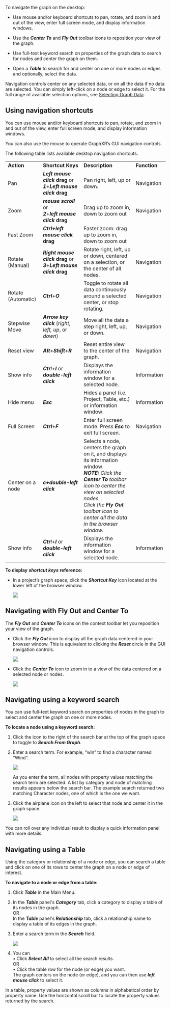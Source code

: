 To navigate the graph on the desktop:

*   Use mouse and/or keyboard shortcuts to pan, rotate, and zoom in and out of the view, enter full screen mode, and display information windows.
    
*   Use the _**Center To**_ and _**Fly Out**_ toolbar icons to reposition your view of the graph.
    
*   Use full-text keyword search on properties of the graph data to search for nodes and center the graph on them.
    
*   Open a _**Table**_ to search for and center on one or more nodes or edges and optionally, select the data.
    

Navigation controls center on any selected data, or on all the data if no data are selected. You can simply left-click on a node or edge to select it. For the full range of available selection options, see [Selecting Graph Data](https://kineviz.atlassian.net/wiki/spaces/~5fb2d973d670b8006e5d6cbd/pages/1719536399/Selecting+Graph+Data).

## Using navigation shortcuts

You can use mouse and/or keyboard shortcuts to pan, rotate, and zoom in and out of the view, enter full screen mode, and display information windows.

You can also use the mouse to operate GraphXR’s GUI navigation controls.

The following table lists available desktop navigation shortcuts.

|     |     |     |     |
| --- | --- | --- | --- |
| **Action** | **Shortcut Keys** | **Description** | **Function** |
| Pan | _**Left mouse click**_ **drag** or  <br>_**1**_+_**Left mouse click**_ **drag** | Pan right, left, up or down. | Navigation |
| Zoom | _**mouse scroll**_ or  <br>_**2**_+_**left mouse click**_ **drag** | Drag up to zoom in, down to zoom out | Navigation |
| Fast Zoom | _**Ctrl+left mouse click**_ **drag** | Faster zoom: drag up to zoom in, down to zoom out |     |
| Rotate (Manual) | _**Right mouse click**_ **drag** or  <br>_**3**_+_**Left mouse click**_ **drag** | Rotate right, left, up or down, centered on a selection, or the center of all nodes. | Navigation |
| Rotate (Automatic) | _**Ctrl**_+_**O**_ | Toggle to rotate all data continuously around a selected center, or stop rotating. | Navigation |
| Stepwise Move | _**Arrow key click**_ (_right_, _left, up_, or _down_) | Move all the data a step right, left, up, or down. | Navigation |
| Reset view | _**Alt**_+_**Shift**_+_**R**_ | Reset entire view to the center of the graph. | Navigation |
| Show info | _**Ctr**l_+_**I**_ or  <br>_**double-left click**_ | Displays the information window for a selected node. | Information |
| Hide menu | _**Esc**_ | Hides a panel (i.e. Project, Table, etc.) or information window. | Information |
| Full Screen | _**Ctrl**_+_**F**_ | Enter full screen mode. Press _**Esc**_ to exit full screen. | Navigation |
| Center on a node | _**c+double-left click**_ | Selects a node, centers the graph on it, and displays its information window.  <br>_**NOTE:** Click the **Center To** toolbar icon to center the view on selected nodes._  <br>_Click the **Fly Out** toolbar icon to center all the data in the browser window._ |     |
| Show info | _**Ctr**l_+_**I**_ or  <br>_**double-left click**_ | Displays the information window for a selected node. | Information |

**To display** _**shortcut keys**_ **reference:**

*   In a project’s graph space, click the _**Shortcut Key**_ icon located at the lower left of the browser window.
    
    ![](https://kineviz.atlassian.net/wiki/download/attachments/1719536304/04_01_01_ShortcutKey.png?api=v2)

## Navigating with Fly Out and Center To

The _**Fly Out**_ and _**Center To**_ icons on the context toolbar let you reposition your view of the graph.

*   Click the _**Fly Out**_ icon to display all the graph data centered in your browser window. This is equivalent to clicking the _**Reset**_ circle in the GUI navigation controls.
    
    ![](https://kineviz.atlassian.net/wiki/download/attachments/1719536304/04_01_02_FlyOut720.png?api=v2)
*   Click the _**Center To**_ icon to zoom in to a view of the data centered on a selected node or nodes.
    
    ![](https://kineviz.atlassian.net/wiki/download/attachments/1719536304/04_01_03_CenterTo720.png?api=v2)

## Navigating using a keyword search

You can use full-text keyword search on properties of nodes in the graph to select and center the graph on one or more nodes.

**To locate a node using a keyword search:**

1.  Click the icon to the right of the search bar at the top of the graph space to toggle to _**Search From Graph**_.
    
2.  Enter a search term. For example, “win” to find a character named “Wind”.
    
    ![](https://kineviz.atlassian.net/wiki/download/attachments/1719536304/04_01_04_KeywordGraph720.png?api=v2)
    
    As you enter the term, all nodes with property values matching the search term are selected. A list by category and node of matching results appears below the search bar. The example search returned two matching Character nodes, one of which is the one we want.
    
3.  Click the airplane icon on the left to select that node and center it in the graph space.
    
    ![](https://kineviz.atlassian.net/wiki/download/attachments/1719536304/04_01_05_KeywordFlyTo720.png?api=v2)

You can roll over any individual result to display a quick information panel with more details.

## Navigating using a Table

Using the category or relationship of a node or edge, you can search a table and click on one of its rows to center the graph on a node or edge of interest.

**To navigate to a node or edge from a table:**

1.  Click _**Table**_ in the Main Menu.
    
2.  In the _**Table**_ panel's _**Category**_ tab, click a category to display a table of its nodes in the graph.  
    OR  
    In the _**Table**_ panel's _**Relationship**_ tab, click a relationship name to display a table of its edges in the graph.
    
3.  Enter a search term in the _**Search**_ field.
    
    ![](https://kineviz.atlassian.net/wiki/download/attachments/1719536304/04_01_06_TableSearchSelect.png?api=v2)
4.  You can  
    • Click _**Select All**_ to select all the search results.  
    OR  
    • Click the table row for the node (or edge) you want.  
    The graph centers on the node (or edge), and you can then use _**left mouse click**_ to select it.
    

In a table, property values are shown as columns in alphabetical order by property name. Use the horizontal scroll bar to locate the property values returned by the search.